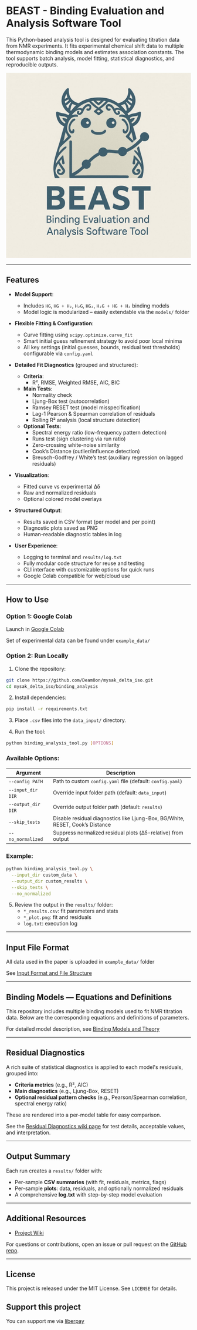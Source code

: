 # BEAST - Binding Evaluation and Analysis Software Tool

This Python-based analysis tool is designed for evaluating titration data from NMR experiments. It fits experimental chemical shift data to multiple thermodynamic binding models and estimates association constants. The tool supports batch analysis, model fitting, statistical diagnostics, and reproducible outputs.

![BEAST](example_data/BEAST.jpg)

---

## Features

- **Model Support**:
  - Includes `HG`, `HG + H₂`, `H₂G`, `HG₂`, `H₂G + HG + H₂` binding models
  - Model logic is modularized – easily extendable via the `models/` folder

- **Flexible Fitting & Configuration**:
  - Curve fitting using `scipy.optimize.curve_fit`
  - Smart initial guess refinement strategy to avoid poor local minima
  - All key settings (initial guesses, bounds, residual test thresholds) configurable via `config.yaml`

- **Detailed Fit Diagnostics** (grouped and structured):
  - **Criteria**:
    - R², RMSE, Weighted RMSE, AIC, BIC
  - **Main Tests**:
    - Normality check
    - Ljung-Box test (autocorrelation)
    - Ramsey RESET test (model misspecification)
    - Lag-1 Pearson & Spearman correlation of residuals
    - Rolling R² analysis (local structure detection)
  - **Optional Tests**:
    - Spectral energy ratio (low-frequency pattern detection)
    - Runs test (sign clustering via run ratio)
    - Zero-crossing white-noise similarity
    - Cook’s Distance (outlier/influence detection)
    - Breusch-Godfrey / White’s test (auxiliary regression on lagged residuals)

- **Visualization**:
  - Fitted curve vs experimental Δδ
  - Raw and normalized residuals
  - Optional colored model overlays

- **Structured Output**:
  - Results saved in CSV format (per model and per point)
  - Diagnostic plots saved as PNG
  - Human-readable diagnostic tables in log

- **User Experience**:
  - Logging to terminal and `results/log.txt`
  - Fully modular code structure for reuse and testing
  - CLI interface with customizable options for quick runs
  - Google Colab compatible for web/cloud use

---

## How to Use

### Option 1: Google Colab

Launch in [Google Colab](https://colab.research.google.com/github/Deam0on/mysak_delta_iso/blob/main/example_data/colab_template.ipynb)

Set of experimental data can be found under `example_data/`

### Option 2: Run Locally

1. Clone the repository:

```bash
git clone https://github.com/Deam0on/mysak_delta_iso.git
cd mysak_delta_iso/binding_analysis
```

2. Install dependencies:

```bash
pip install -r requirements.txt
```

3. Place `.csv` files into the `data_input/` directory.

4. Run the tool:

```bash
python binding_analysis_tool.py [OPTIONS]
```

### Available Options:

| Argument            | Description |
|---------------------|-------------|
| `--config PATH`     | Path to custom `config.yaml` file (default: `config.yaml`) |
| `--input_dir DIR`   | Override input folder path (default: `data_input`) |
| `--output_dir DIR`  | Override output folder path (default: `results`) |
| `--skip_tests`      | Disable residual diagnostics like Ljung-Box, BG/White, RESET, Cook’s Distance |
| `--no_normalized`   | Suppress normalized residual plots (Δδ-relative) from output |

### Example:

```bash
python binding_analysis_tool.py \
  --input_dir custom_data \
  --output_dir custom_results \
  --skip_tests \
  --no_normalized
```

5. Review the output in the `results/` folder:
   - `*_results.csv`: fit parameters and stats
   - `*_plot.png`: fit and residuals
   - `log.txt`: execution log

---

## Input File Format

All data used in the paper is uploaded in `example_data/` folder

See [Input Format and File Structure](https://github.com/Deam0on/mysak_delta_iso/wiki/Input_and_File_Structure)

---

## Binding Models — Equations and Definitions

This repository includes multiple binding models used to fit NMR titration data. Below are the corresponding equations and definitions of parameters.

For detailed model description, see [Binding Models and Theory](https://github.com/Deam0on/mysak_delta_iso/wiki/Binding_Models_and_Theory)

---

## Residual Diagnostics

A rich suite of statistical diagnostics is applied to each model's residuals, grouped into:

- **Criteria metrics** (e.g., R², AIC)
- **Main diagnostics** (e.g., Ljung-Box, RESET)
- **Optional residual pattern checks** (e.g., Pearson/Spearman correlation, spectral energy ratio)

These are rendered into a per-model table for easy comparison.

See the [Residual Diagnostics wiki page](https://github.com/Deam0on/mysak_delta_iso/wiki/Residual_Diagnostics) for test details, acceptable values, and interpretation.

---

## Output Summary

Each run creates a `results/` folder with:

- Per-sample **CSV summaries** (with fit, residuals, metrics, flags)
- Per-sample **plots**: data, residuals, and optionally normalized residuals
- A comprehensive **log.txt** with step-by-step model evaluation

---
## Additional Resources

- [Project Wiki](https://github.com/Deam0on/mysak_delta_iso/wiki)

For questions or contributions, open an issue or pull request on the [GitHub repo](https://github.com/Deam0on/mysak_delta_iso).

---

## License

This project is released under the MIT License. See `LICENSE` for details.

## Support this project

You can support me via [liberpay](https://liberapay.com/Deamoon)
